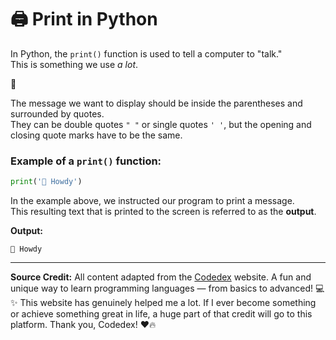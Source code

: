 # 🖨️ Print in Python

In Python, the `print()` function is used to tell a computer to "talk."  
This is something we use *a lot*.

👋

The message we want to display should be inside the parentheses and surrounded by quotes.  
They can be double quotes `" "` or single quotes `' '`, but the opening and closing quote marks have to be the same.


### Example of a `print()` function:

```python
print('👋 Howdy')
```

In the example above, we instructed our program to print a message.  
This resulting text that is printed to the screen is referred to as the **output**.

**Output:**
```
👋 Howdy
```

---


**Source Credit:** All content adapted from the [Codedex](https://www.codedex.io) website. A fun and unique way to learn programming languages — from basics to advanced! 💻✨ This website has genuinely helped me a lot. If I ever become something or achieve something great in life, a huge part of that credit will go to this platform. Thank you, Codedex! ❤️🔥